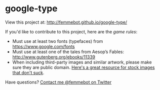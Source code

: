 google-type
===========

View this project at:
http://femmebot.github.io/google-type/

If you'd like to contribute to this project, here are the *game rules*:
* Must use at least two fonts (typefaces) from https://www.google.com/fonts
* Must use at least one of the tales from Aesop’s Fables: http://www.gutenberg.org/ebooks/11339
* When including third-party images and similar artwork, please make sure they are public domain. [Here's a great resource for stock images that don't suck](https://medium.com/@dustin/stock-photos-that-dont-suck-62ae4bcbe01b).

Have questions? [Contact me @femmebot on Twitter](https://twitter.com/femmebot)